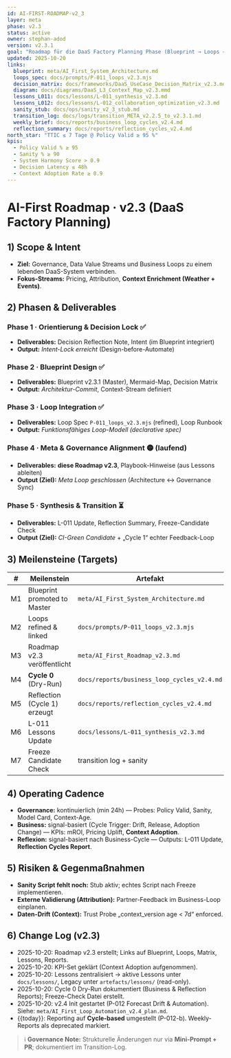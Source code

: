 ```yaml
---
id: AI-FIRST-ROADMAP-v2_3
layer: meta
phase: v2.3
status: active
owner: stephan-adod
version: v2.3.1
goal: "Roadmap für die DaaS Factory Planning Phase (Blueprint → Loops → Alignment → Synthesis)"
updated: 2025-10-20
links:
  blueprint: meta/AI_First_System_Architecture.md
  loops_spec: docs/prompts/P-011_loops_v2.3.mjs
  decision_matrix: docs/frameworks/DaaS_UseCase_Decision_Matrix_v2.3.md
  diagram: docs/diagrams/DaaS_L3_Context_Map_v2.3.mmd
  lessons_L011: docs/lessons/L-011_synthesis_v2.3.md
  lessons_L012: docs/lessons/L-012_collaboration_optimization_v2.3.md
  sanity_stub: docs/ops/sanity_v2_3_stub.md
  transition_log: docs/logs/transition_META_v2.2.5_to_v2.3.1.md
  weekly_brief: docs/reports/business_loop_cycles_v2.4.md
  reflection_summary: docs/reports/reflection_cycles_v2.4.md
north_star: "TTIC ≤ 7 Tage @ Policy Valid ≥ 95 %"
kpis:
  - Policy Valid % ≥ 95
  - Sanity % ≥ 90
  - System Harmony Score > 0.9
  - Decision Latency ≤ 48h
  - Context Adoption Rate ≥ 0.9
---
```


# AI-First Roadmap · v2.3 (DaaS Factory Planning)

## 1) Scope & Intent
- **Ziel:** Governance, Data Value Streams und Business Loops zu einem lebenden DaaS-System verbinden.
- **Fokus-Streams:** Pricing, Attribution, **Context Enrichment (Weather + Events)**.

## 2) Phasen & Deliverables

### Phase 1 · Orientierung & Decision Lock ✅
- **Deliverables:** Decision Reflection Note, Intent (im Blueprint integriert)
- **Output:** *Intent-Lock erreicht* (Design-before-Automate)

### Phase 2 · Blueprint Design ✅
- **Deliverables:** Blueprint v2.3.1 (Master), Mermaid-Map, Decision Matrix
- **Output:** *Architektur-Commit*, Context-Stream definiert

### Phase 3 · Loop Integration ✅
- **Deliverables:** Loop Spec `P-011_loops_v2.3.mjs` (refined), Loop Runbook
- **Output:** *Funktionsfähiges Loop-Modell (declarative spec)*

### Phase 4 · Meta & Governance Alignment 🟡 (laufend)
- **Deliverables:** **diese Roadmap v2.3**, Playbook-Hinweise (aus Lessons ableiten)
- **Output (Ziel):** *Meta Loop geschlossen* (Architecture ↔ Governance Sync)

### Phase 5 · Synthesis & Transition ⏳
- **Deliverables:** L-011 Update, Reflection Summary, Freeze-Candidate Check
- **Output (Ziel):** *CI-Green Candidate* + „Cycle 1“ echter Feedback-Loop

## 3) Meilensteine (Targets)
| # | Meilenstein | Artefakt | Zieltermin | Status |
|---|-------------|----------|-----------:|:------:|
| M1 | Blueprint promoted to Master | `meta/AI_First_System_Architecture.md` | 2025-10-20 | ✅ |
| M2 | Loops refined & linked | `docs/prompts/P-011_loops_v2.3.mjs` | 2025-10-20 | ✅ |
| M3 | Roadmap v2.3 veröffentlicht | `meta/AI_First_Roadmap_v2.3.md` | 2025-10-20 | ✅ |
| M4 | **Cycle 0** (Dry-Run) | `docs/reports/business_loop_cycles_v2.4.md` | +3d | ✅ |
| M5 | Reflection (Cycle 1) erzeugt | `docs/reports/reflection_cycles_v2.4.md` | +5d | ✅ |
| M6 | L-011 Lessons Update | `docs/lessons/L-011_synthesis_v2.3.md` | +6d | ⬜ |
| M7 | Freeze Candidate Check | transition log + sanity | +7d | ⬜ |

## 4) Operating Cadence
- **Governance:** kontinuierlich (min 24h) — Probes: Policy Valid, Sanity, Model Card, Context-Age.
- **Business:** signal-basiert (Cycle Trigger: Drift, Release, Adoption Change) — KPIs: mROI, Pricing Uplift, **Context Adoption**.
- **Reflexion:** signal-basiert nach Business-Cycle — Outputs: L-011 Update, **Reflection Cycles Report**.

## 5) Risiken & Gegenmaßnahmen
- **Sanity Script fehlt noch:** Stub aktiv; echtes Script nach Freeze implementieren.
- **Externe Validierung (Attribution):** Partner-Feedback im Business-Loop einplanen.
- **Daten-Drift (Context):** Trust Probe „context_version age < 7d“ enforced.

## 6) Change Log (v2.3)
- 2025-10-20: Roadmap v2.3 erstellt; Links auf Blueprint, Loops, Matrix, Lessons, Reports.
- 2025-10-20: KPI-Set geklärt (Context Adoption aufgenommen).
- 2025-10-20: Lessons zentralisiert → aktive Lessons unter `docs/lessons/`, Legacy unter `artefacts/lessons/` (read-only).
- 2025-10-20: Cycle 0 Dry-Run dokumentiert (Business & Reflection Reports); Freeze-Check Datei erstellt.
- 2025-10-20: v2.4 Init gestartet (P-012 Forecast Drift & Automation). Siehe: `meta/AI_First_Loop_Automation_v2.4_plan.md`.
- {{today}}: Reporting auf **Cycle-based** umgestellt (P-012-b). Weekly-Reports als deprecated markiert.

> ℹ️ **Governance Note:** Strukturelle Änderungen nur via **Mini-Prompt + PR**; dokumentiert im Transition-Log.
